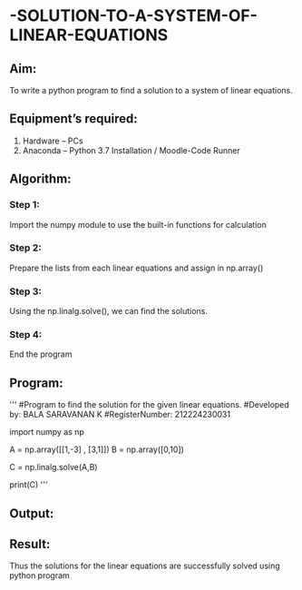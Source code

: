 # -SOLUTION-TO-A-SYSTEM-OF-LINEAR-EQUATIONS
## Aim:
To write a python program to find a solution to a system of linear equations.
## Equipment’s required:
1. 	Hardware – PCs
2. 	Anaconda – Python 3.7 Installation / Moodle-Code Runner
## Algorithm:
### Step 1: 
Import the numpy module to use the built-in functions for calculation
### Step 2: 
Prepare the lists from each linear equations and assign in np.array()
### Step 3: 
Using the np.linalg.solve(), we can find the solutions.
### Step 4: 
End the program
## Program:
'''
#Program to find the solution for the given linear equations.
#Developed by: BALA SARAVANAN K
#RegisterNumber: 212224230031

import numpy as np

A = np.array([[1,-3] , [3,1]])
B = np.array([0,10])

C = np.linalg.solve(A,B)

print(C)
'''

## Output:
## Result: 
Thus the solutions for the linear equations are successfully solved using python program

